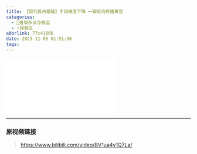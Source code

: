 ```yaml
---
title: 【现代炼丹基础】手动梯度下降 一窥反向传播真容
categories:
  - 🌙逢坂杂谈与搬运
  - ⭐视频区
abbrlink: 77c41666
date: 2023-11-05 01:51:50
tags:
---
```


<iframe src="//player.bilibili.com/player.html?aid=663118130&bvid=BV1ua4y1Q7La&cid=1321619998&p=1" scrolling="no" border="0" frameborder="no" framespacing="0" allowfullscreen="true"> </iframe>

<!--more-->

***

### 原视频链接

> <https://www.bilibili.com/video/BV1ua4y1Q7La/>
